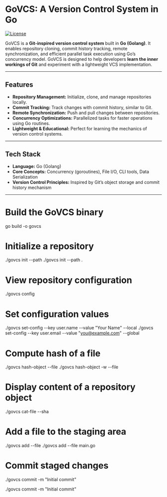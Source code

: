 # GoVCS: A Version Control System in Go

[![License](https://img.shields.io/badge/license-MIT-blue.svg)](LICENSE)

GoVCS is a **Git-inspired version control system** built in **Go (Golang)**. It enables repository cloning, commit history tracking, remote synchronization, and efficient parallel task execution using Go’s concurrency model. GoVCS is designed to help developers **learn the inner workings of Git** and experiment with a lightweight VCS implementation.

---

## Features

- **Repository Management:** Initialize, clone, and manage repositories locally.  
- **Commit Tracking:** Track changes with commit history, similar to Git.  
- **Remote Synchronization:** Push and pull changes between repositories.  
- **Concurrency Optimizations:** Parallelized tasks for faster operations using Go routines.  
- **Lightweight & Educational:** Perfect for learning the mechanics of version control systems.  

---

## Tech Stack

- **Language:** Go (Golang)  
- **Core Concepts:** Concurrency (goroutines), File I/O, CLI tools, Data Serialization  
- **Version Control Principles:** Inspired by Git’s object storage and commit history mechanism  

---
# Build the GoVCS binary
go build -o govcs

# Initialize a repository
./govcs init --path <directory>
./govcs init --path .

# View repository configuration
./govcs config

# Set configuration values
./govcs set-config --key user.name --value "Your Name" --local
./govcs set-config --key user.email --value "you@example.com" --global

# Compute hash of a file
./govcs hash-object --file <file-path>
./govcs hash-object -w --file <file-path>

# Display content of a repository object
./govcs cat-file --sha <object-sha>

# Add a file to the staging area
./govcs add --file <file-path>
./govcs add --file main.go

# Commit staged changes
./govcs commit -m "Initial commit"



./govcs commit -m "Initial commit"

